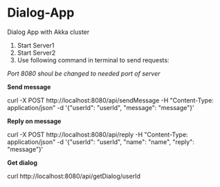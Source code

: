 # Dialog-App
Dialog App with Akka cluster

1. Start Server1
2. Start Server2
3. Use following command in terminal to send requests:

*Port 8080 shoul be changed to needed port of server*

**Send message**

curl -X POST http://localhost:8080/api/sendMessage -H "Content-Type: application/json" -d '{"userId": "userId", "message": "message"}'


**Reply on message**

curl -X POST http://localhost:8080/api/reply -H "Content-Type: application/json" -d '{"userId": "userId", "name": "name", "reply": "message"}'


**Get dialog**

curl http://localhost:8080/api/getDialog/userId
